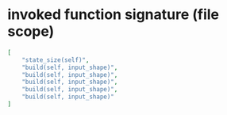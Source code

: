 # invoked function signature (file scope)

```json
[
    "state_size(self)",
    "build(self, input_shape)",
    "build(self, input_shape)",
    "build(self, input_shape)",
    "build(self, input_shape)",
    "build(self, input_shape)"
]
```
